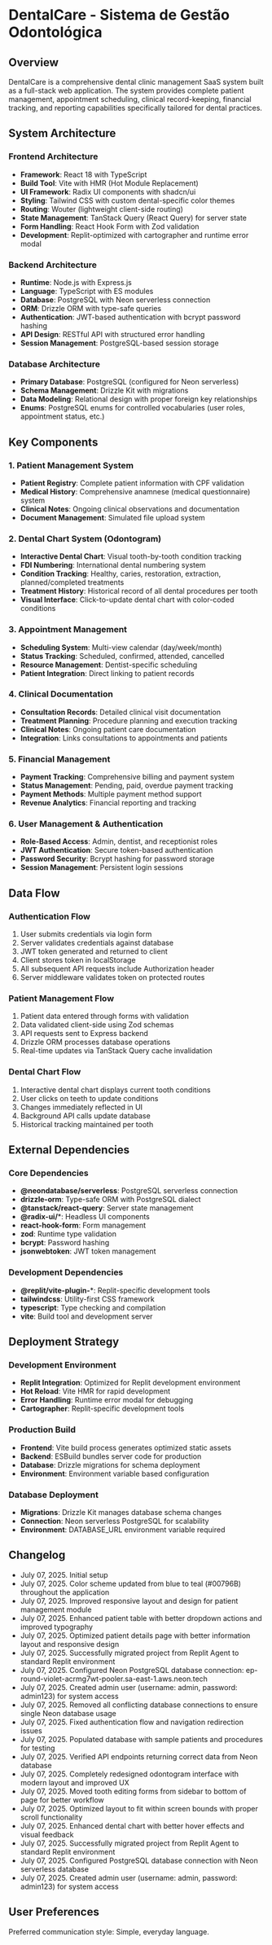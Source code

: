 # DentalCare - Sistema de Gestão Odontológica

## Overview

DentalCare is a comprehensive dental clinic management SaaS system built as a full-stack web application. The system provides complete patient management, appointment scheduling, clinical record-keeping, financial tracking, and reporting capabilities specifically tailored for dental practices.

## System Architecture

### Frontend Architecture
- **Framework**: React 18 with TypeScript
- **Build Tool**: Vite with HMR (Hot Module Replacement)
- **UI Framework**: Radix UI components with shadcn/ui
- **Styling**: Tailwind CSS with custom dental-specific color themes
- **Routing**: Wouter (lightweight client-side routing)
- **State Management**: TanStack Query (React Query) for server state
- **Form Handling**: React Hook Form with Zod validation
- **Development**: Replit-optimized with cartographer and runtime error modal

### Backend Architecture
- **Runtime**: Node.js with Express.js
- **Language**: TypeScript with ES modules
- **Database**: PostgreSQL with Neon serverless connection
- **ORM**: Drizzle ORM with type-safe queries
- **Authentication**: JWT-based authentication with bcrypt password hashing
- **API Design**: RESTful API with structured error handling
- **Session Management**: PostgreSQL-based session storage

### Database Architecture
- **Primary Database**: PostgreSQL (configured for Neon serverless)
- **Schema Management**: Drizzle Kit with migrations
- **Data Modeling**: Relational design with proper foreign key relationships
- **Enums**: PostgreSQL enums for controlled vocabularies (user roles, appointment status, etc.)

## Key Components

### 1. Patient Management System
- **Patient Registry**: Complete patient information with CPF validation
- **Medical History**: Comprehensive anamnese (medical questionnaire) system
- **Clinical Notes**: Ongoing clinical observations and documentation
- **Document Management**: Simulated file upload system

### 2. Dental Chart System (Odontogram)
- **Interactive Dental Chart**: Visual tooth-by-tooth condition tracking
- **FDI Numbering**: International dental numbering system
- **Condition Tracking**: Healthy, caries, restoration, extraction, planned/completed treatments
- **Treatment History**: Historical record of all dental procedures per tooth
- **Visual Interface**: Click-to-update dental chart with color-coded conditions

### 3. Appointment Management
- **Scheduling System**: Multi-view calendar (day/week/month)
- **Status Tracking**: Scheduled, confirmed, attended, cancelled
- **Resource Management**: Dentist-specific scheduling
- **Patient Integration**: Direct linking to patient records

### 4. Clinical Documentation
- **Consultation Records**: Detailed clinical visit documentation
- **Treatment Planning**: Procedure planning and execution tracking
- **Clinical Notes**: Ongoing patient care documentation
- **Integration**: Links consultations to appointments and patients

### 5. Financial Management
- **Payment Tracking**: Comprehensive billing and payment system
- **Status Management**: Pending, paid, overdue payment tracking
- **Payment Methods**: Multiple payment method support
- **Revenue Analytics**: Financial reporting and tracking

### 6. User Management & Authentication
- **Role-Based Access**: Admin, dentist, and receptionist roles
- **JWT Authentication**: Secure token-based authentication
- **Password Security**: Bcrypt hashing for password storage
- **Session Management**: Persistent login sessions

## Data Flow

### Authentication Flow
1. User submits credentials via login form
2. Server validates credentials against database
3. JWT token generated and returned to client
4. Client stores token in localStorage
5. All subsequent API requests include Authorization header
6. Server middleware validates token on protected routes

### Patient Management Flow
1. Patient data entered through forms with validation
2. Data validated client-side using Zod schemas
3. API requests sent to Express backend
4. Drizzle ORM processes database operations
5. Real-time updates via TanStack Query cache invalidation

### Dental Chart Flow
1. Interactive dental chart displays current tooth conditions
2. User clicks on teeth to update conditions
3. Changes immediately reflected in UI
4. Background API calls update database
5. Historical tracking maintained per tooth

## External Dependencies

### Core Dependencies
- **@neondatabase/serverless**: PostgreSQL serverless connection
- **drizzle-orm**: Type-safe ORM with PostgreSQL dialect
- **@tanstack/react-query**: Server state management
- **@radix-ui/***: Headless UI components
- **react-hook-form**: Form management
- **zod**: Runtime type validation
- **bcrypt**: Password hashing
- **jsonwebtoken**: JWT token management

### Development Dependencies
- **@replit/vite-plugin-***: Replit-specific development tools
- **tailwindcss**: Utility-first CSS framework
- **typescript**: Type checking and compilation
- **vite**: Build tool and development server

## Deployment Strategy

### Development Environment
- **Replit Integration**: Optimized for Replit development environment
- **Hot Reload**: Vite HMR for rapid development
- **Error Handling**: Runtime error modal for debugging
- **Cartographer**: Replit-specific development tools

### Production Build
- **Frontend**: Vite build process generates optimized static assets
- **Backend**: ESBuild bundles server code for production
- **Database**: Drizzle migrations for schema deployment
- **Environment**: Environment variable based configuration

### Database Deployment
- **Migrations**: Drizzle Kit manages database schema changes
- **Connection**: Neon serverless PostgreSQL for scalability
- **Environment**: DATABASE_URL environment variable required

## Changelog

- July 07, 2025. Initial setup
- July 07, 2025. Color scheme updated from blue to teal (#00796B) throughout the application
- July 07, 2025. Improved responsive layout and design for patient management module
- July 07, 2025. Enhanced patient table with better dropdown actions and improved typography
- July 07, 2025. Optimized patient details page with better information layout and responsive design
- July 07, 2025. Successfully migrated project from Replit Agent to standard Replit environment
- July 07, 2025. Configured Neon PostgreSQL database connection: ep-round-violet-acrmg7wt-pooler.sa-east-1.aws.neon.tech
- July 07, 2025. Created admin user (username: admin, password: admin123) for system access
- July 07, 2025. Removed all conflicting database connections to ensure single Neon database usage
- July 07, 2025. Fixed authentication flow and navigation redirection issues
- July 07, 2025. Populated database with sample patients and procedures for testing
- July 07, 2025. Verified API endpoints returning correct data from Neon database
- July 07, 2025. Completely redesigned odontogram interface with modern layout and improved UX
- July 07, 2025. Moved tooth editing forms from sidebar to bottom of page for better workflow
- July 07, 2025. Optimized layout to fit within screen bounds with proper scroll functionality
- July 07, 2025. Enhanced dental chart with better hover effects and visual feedback
- July 07, 2025. Successfully migrated project from Replit Agent to standard Replit environment
- July 07, 2025. Configured PostgreSQL database connection with Neon serverless database
- July 07, 2025. Created admin user (username: admin, password: admin123) for system access

## User Preferences

Preferred communication style: Simple, everyday language.